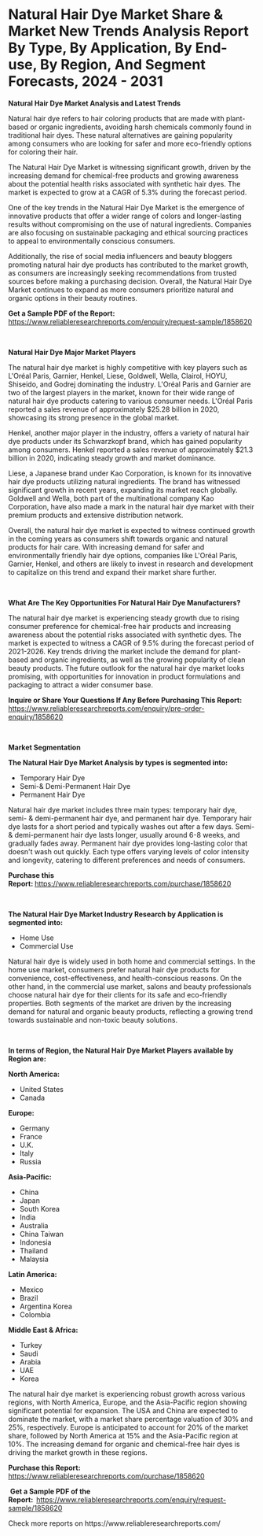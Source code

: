 <p><h1>Natural Hair Dye Market Share & Market New Trends Analysis Report By Type, By Application, By End-use, By Region, And Segment Forecasts, 2024 - 2031</h1></p><p><strong>Natural Hair Dye Market Analysis and Latest Trends</strong></p>
<p><p>Natural hair dye refers to hair coloring products that are made with plant-based or organic ingredients, avoiding harsh chemicals commonly found in traditional hair dyes. These natural alternatives are gaining popularity among consumers who are looking for safer and more eco-friendly options for coloring their hair.</p><p>The Natural Hair Dye Market is witnessing significant growth, driven by the increasing demand for chemical-free products and growing awareness about the potential health risks associated with synthetic hair dyes. The market is expected to grow at a CAGR of 5.3% during the forecast period.</p><p>One of the key trends in the Natural Hair Dye Market is the emergence of innovative products that offer a wider range of colors and longer-lasting results without compromising on the use of natural ingredients. Companies are also focusing on sustainable packaging and ethical sourcing practices to appeal to environmentally conscious consumers.</p><p>Additionally, the rise of social media influencers and beauty bloggers promoting natural hair dye products has contributed to the market growth, as consumers are increasingly seeking recommendations from trusted sources before making a purchasing decision. Overall, the Natural Hair Dye Market continues to expand as more consumers prioritize natural and organic options in their beauty routines.</p></p>
<p><strong>Get a Sample PDF of the Report:&nbsp;</strong> <a href="https://www.reliableresearchreports.com/enquiry/request-sample/1858620">https://www.reliableresearchreports.com/enquiry/request-sample/1858620</a></p>
<p>&nbsp;</p>
<p><strong>Natural Hair Dye Major Market Players</strong></p>
<p><p>The natural hair dye market is highly competitive with key players such as L'Oréal Paris, Garnier, Henkel, Liese, Goldwell, Wella, Clairol, HOYU, Shiseido, and Godrej dominating the industry. L'Oréal Paris and Garnier are two of the largest players in the market, known for their wide range of natural hair dye products catering to various consumer needs. L'Oréal Paris reported a sales revenue of approximately $25.28 billion in 2020, showcasing its strong presence in the global market.</p><p>Henkel, another major player in the industry, offers a variety of natural hair dye products under its Schwarzkopf brand, which has gained popularity among consumers. Henkel reported a sales revenue of approximately $21.3 billion in 2020, indicating steady growth and market dominance.</p><p>Liese, a Japanese brand under Kao Corporation, is known for its innovative hair dye products utilizing natural ingredients. The brand has witnessed significant growth in recent years, expanding its market reach globally. Goldwell and Wella, both part of the multinational company Kao Corporation, have also made a mark in the natural hair dye market with their premium products and extensive distribution network.</p><p>Overall, the natural hair dye market is expected to witness continued growth in the coming years as consumers shift towards organic and natural products for hair care. With increasing demand for safer and environmentally friendly hair dye options, companies like L'Oréal Paris, Garnier, Henkel, and others are likely to invest in research and development to capitalize on this trend and expand their market share further.</p></p>
<p>&nbsp;</p>
<p><strong>What Are The Key Opportunities For Natural Hair Dye Manufacturers?</strong></p>
<p><p>The natural hair dye market is experiencing steady growth due to rising consumer preference for chemical-free hair products and increasing awareness about the potential risks associated with synthetic dyes. The market is expected to witness a CAGR of 9.5% during the forecast period of 2021-2026. Key trends driving the market include the demand for plant-based and organic ingredients, as well as the growing popularity of clean beauty products. The future outlook for the natural hair dye market looks promising, with opportunities for innovation in product formulations and packaging to attract a wider consumer base.</p></p>
<p><strong>Inquire or Share Your Questions If Any Before Purchasing This Report:</strong> <a href="https://www.reliableresearchreports.com/enquiry/pre-order-enquiry/1858620">https://www.reliableresearchreports.com/enquiry/pre-order-enquiry/1858620</a></p>
<p>&nbsp;</p>
<p><strong>Market Segmentation</strong></p>
<p><strong>The Natural Hair Dye Market Analysis by types is segmented into:</strong></p>
<p><ul><li>Temporary Hair Dye</li><li>Semi-& Demi-Permanent Hair Dye</li><li>Permanent Hair Dye</li></ul></p>
<p><p>Natural hair dye market includes three main types: temporary hair dye, semi- & demi-permanent hair dye, and permanent hair dye. Temporary hair dye lasts for a short period and typically washes out after a few days. Semi- & demi-permanent hair dye lasts longer, usually around 6-8 weeks, and gradually fades away. Permanent hair dye provides long-lasting color that doesn't wash out quickly. Each type offers varying levels of color intensity and longevity, catering to different preferences and needs of consumers.</p></p>
<p><strong>Purchase this Report:&nbsp;</strong><a href="https://www.reliableresearchreports.com/purchase/1858620">https://www.reliableresearchreports.com/purchase/1858620</a></p>
<p>&nbsp;</p>
<p><strong>The Natural Hair Dye Market Industry Research by Application is segmented into:</strong></p>
<p><ul><li>Home Use</li><li>Commercial Use</li></ul></p>
<p><p>Natural hair dye is widely used in both home and commercial settings. In the home use market, consumers prefer natural hair dye products for convenience, cost-effectiveness, and health-conscious reasons. On the other hand, in the commercial use market, salons and beauty professionals choose natural hair dye for their clients for its safe and eco-friendly properties. Both segments of the market are driven by the increasing demand for natural and organic beauty products, reflecting a growing trend towards sustainable and non-toxic beauty solutions.</p></p>
<p>&nbsp;</p>
<p><strong>In terms of Region, the Natural Hair Dye Market Players available by Region are:</strong></p>
<p>
    <p> <strong> North America: </strong>
        <ul>
            <li>United States</li>
            <li>Canada</li>
        </ul>
        </p> 
    <p> <strong> Europe: </strong>
        <ul>
            <li>Germany</li>
            <li>France</li>
            <li>U.K.</li>
            <li>Italy</li>
            <li>Russia</li>
        </ul>
        </p> 
    <p> <strong> Asia-Pacific: </strong>
        <ul>
            <li>China</li>
            <li>Japan</li>
            <li>South Korea</li>
            <li>India</li>
            <li>Australia</li>
            <li>China Taiwan</li>
            <li>Indonesia</li>
            <li>Thailand</li>
            <li>Malaysia</li>
        </ul>
        </p> 
    <p> <strong> Latin America: </strong>
        <ul>
            <li>Mexico</li>
            <li>Brazil</li>
            <li>Argentina Korea</li>
            <li>Colombia</li>
        </ul>
        </p> 
    <p> <strong> Middle East & Africa: </strong>
        <ul>
            <li>Turkey</li>
            <li>Saudi</li>
            <li>Arabia</li>
            <li>UAE</li>
            <li>Korea</li>
        </ul>
    </p>
    </p>
<p><p>The natural hair dye market is experiencing robust growth across various regions, with North America, Europe, and the Asia-Pacific region showing significant potential for expansion. The USA and China are expected to dominate the market, with a market share percentage valuation of 30% and 25%, respectively. Europe is anticipated to account for 20% of the market share, followed by North America at 15% and the Asia-Pacific region at 10%. The increasing demand for organic and chemical-free hair dyes is driving the market growth in these regions.</p></p>
<p><strong>Purchase this Report: </strong><a href="https://www.reliableresearchreports.com/purchase/1858620">https://www.reliableresearchreports.com/purchase/1858620</a></p>
<p>&nbsp;<strong>Get a Sample PDF of the Report:&nbsp;&nbsp;</strong><a href="https://www.reliableresearchreports.com/enquiry/request-sample/1858620">https://www.reliableresearchreports.com/enquiry/request-sample/1858620</a></p>
<p><strong></strong></p>
<p>Check more reports on https://www.reliableresearchreports.com/</p>